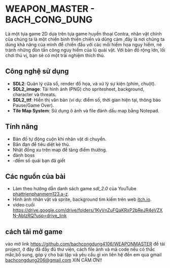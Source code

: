 # WEAPON_MASTER - BACH_CONG_DUNG

Là một tựa game 2D dựa trên tựa game huyền thoại Contra, nhân vật chính của chúng ta là một chiến binh thiện chiến và dũng cảm ,đây là nơi chúng ta dùng khả năng của mình để chiến đấu với các mối hiểm họa nguy hiểm, né tránh những đòn tấn công nguy hiểm của lũ quái vật. Với bản đồ rộng lớn, lối chơi thú vị, bạn sẽ có một trải nghiệm thích thú.

## Công nghệ sử dụng

- **SDL2**: Quản lý cửa sổ, render đồ họa, và xử lý sự kiện (phím, chuột).
- **SDL2_image**: Tải hình ảnh (PNG) cho spritesheet, background, character và threats.
- **SDL2_ttf**: Hiển thị văn bản (ví dụ: điểm số, thời gian hiện tại, thông báo Pause/Game Over).
- **Tile Map System**: Sử dụng ô ảnh và file đánh dấu map bằng Notepad.

## Tính năng

- Bản đồ tự động cuộn khi nhân vật di chuyển.
- Bắn đạn để tiêu diệt kẻ thù.
- Nhặt đồng xu trên map để tăng điểm thưởng.
- đánh boss
- -đếm số quái bạn đã giết

## Các nguồn của bài

- Làm theo hướng dẫn danh sách game _sdl_2.0_ của YouTube [phattrienphanmem123.a-z](https://www.youtube.com/@phattrienphanmem123az).
- Hình ảnh nhân vật và sprite, background tìm kiếm trên web [itch.io](https://itch.io/).
- video cuối https://drive.google.com/drive/folders/1KyVnZuFQaKRxP2bReJR4eVZXN-AbIzRQ?usp=drive_link
## cách tải mở game 
vào mở link https://github.com/bachcongdung4106/WEAPONMASTER để tải project, ở đây đã đầy đủ thư viện, cách file ảnh và mã code
nếu có thắc mắc,bổ sung, góp ý cho bài tập và yêu cầu gì xin liên hệ đến em qua gmail bachcongdung206@gmail.com XIN CẢM ƠN!!
